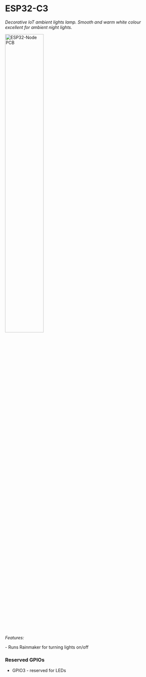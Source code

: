 # ESP32-C3

_Decorative IoT ambient lights lamp. Smooth and warm white colour excellent for ambient night lights._

<img alt="ESP32-Node PCB" src="https://alexandrebobkov.github.io/ESP32-C3_Night-Lamp/assets/esp32-wroom-table-lights.jpg" width="50%"/>

<p><i>Features:</i></p>
- Runs Rainmaker for turning lights on/off

### Reserved GPIOs
- GPIO3 - reserved for LEDs
